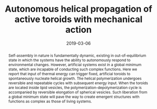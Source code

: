 ---
title: Autonomous helical propagation of active toroids with mechanical action
authors:
- Bowen Shen
- Youliang Zhu
- Yongju Kim
- Xiaobin Zhou
- Haonan Sun
- Zhongyuan Lu
- Myongsoo Lee
date: '2019-03-06'
doi: 10.1038/s41467-019-09099-9
publish_types: 期刊文章
publication: Nature Communications
publication_short: Nat Commun
abstract: Self-assembly in nature is fundamentally dynamic, existing  in out-of-equilibrium state in which the systems have the ability to  autonomously respond to environmental changes. However, artificial  systems exist in a global minimum state, which are incapable of  conducting such complex functions. Here we report that input of thermal  energy can trigger fixed, artificial toroids to spontaneously nucleate  helical growth. The helical polymerization undergoes reversible and  repeatable cycles with subsequent energy input. When the toroids are  located inside lipid vesicles, the polymerization-depolymerization cycle  is accompanied by reversible elongation of spherical vesicles. Such  liberation from a global minimum state will pave the way to create  emergent structures with functions as complex as those of living  systems.
url_pdf: https://www.nature.com/articles/s41467-019-09099-9
---